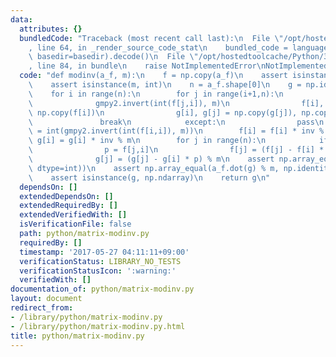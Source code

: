 ```yaml
---
data:
  attributes: {}
  bundledCode: "Traceback (most recent call last):\n  File \"/opt/hostedtoolcache/Python/3.8.5/x64/lib/python3.8/site-packages/onlinejudge_verify/documentation/build.py\"\
    , line 64, in _render_source_code_stat\n    bundled_code = language.bundle(stat.path,\
    \ basedir=basedir).decode()\n  File \"/opt/hostedtoolcache/Python/3.8.5/x64/lib/python3.8/site-packages/onlinejudge_verify/languages/python.py\"\
    , line 84, in bundle\n    raise NotImplementedError\nNotImplementedError\n"
  code: "def modinv(a_f, m):\n    f = np.copy(a_f)\n    assert isinstance(f, np.ndarray)\n\
    \    assert isinstance(m, int)\n    n = a_f.shape[0]\n    g = np.identity(n, dtype=int)\n\
    \    for i in range(n):\n        for j in range(i+1,n):\n            try:\n  \
    \              gmpy2.invert(int(f[j,i]), m)\n                f[i], f[j] = np.copy(f[j]),\
    \ np.copy(f[i])\n                g[i], g[j] = np.copy(g[j]), np.copy(g[i])\n \
    \               break\n            except:\n                pass\n        inv\
    \ = int(gmpy2.invert(int(f[i,i]), m))\n        f[i] = f[i] * inv % m\n       \
    \ g[i] = g[i] * inv % m\n        for j in range(n):\n            if j != i:\n\
    \                p = f[j,i]\n                f[j] = (f[j] - f[i] * p) % m\n  \
    \              g[j] = (g[j] - g[i] * p) % m\n    assert np.array_equal(f, np.identity(n,\
    \ dtype=int))\n    assert np.array_equal(a_f.dot(g) % m, np.identity(n, dtype=int))\n\
    \    assert isinstance(g, np.ndarray)\n    return g\n"
  dependsOn: []
  extendedDependsOn: []
  extendedRequiredBy: []
  extendedVerifiedWith: []
  isVerificationFile: false
  path: python/matrix-modinv.py
  requiredBy: []
  timestamp: '2017-05-27 04:11:11+09:00'
  verificationStatus: LIBRARY_NO_TESTS
  verificationStatusIcon: ':warning:'
  verifiedWith: []
documentation_of: python/matrix-modinv.py
layout: document
redirect_from:
- /library/python/matrix-modinv.py
- /library/python/matrix-modinv.py.html
title: python/matrix-modinv.py
---
```

